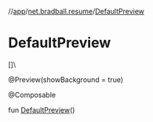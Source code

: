 //[app](../../index.md)/[net.bradball.resume](index.md)/[DefaultPreview](-default-preview.md)

# DefaultPreview

[]\

@Preview(showBackground = true)

@Composable

fun [DefaultPreview](-default-preview.md)()
